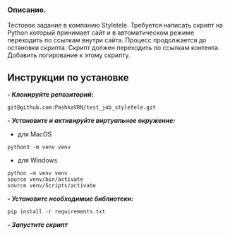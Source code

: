 ### Описание.
Тестовое задание в компанию Styletele.
Требуется написать скрипт на Python который принимает сайт и в автоматическом режиме переходить по ссылкам внутри сайта. Процесс продолжается до остановки скрипта. Скрипт должен переходить по ссылкам контента. Добавить логирование к этому скрипту.

## Инструкции по установке
***- Клонируйте репозиторий:***
```
git@github.com:PashkaVRN/test_job_styletele.git
```
***- Установите и активируйте виртуальное окружение:***
- для MacOS
```
python3 -m venv venv
```
- для Windows
```
python -m venv venv
source venv/bin/activate
source venv/Scripts/activate
```
***- Установите необходимые библиотеки:***
```
pip install -r requirements.txt
```
***- Запустите скрипт***
